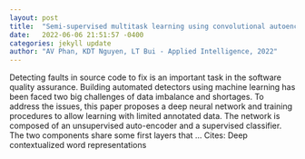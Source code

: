 ```yaml
---
layout: post
title:  "Semi-supervised multitask learning using convolutional autoencoder for faulty code detection with limited data"
date:   2022-06-06 21:51:57 -0400
categories: jekyll update
author: "AV Phan, KDT Nguyen, LT Bui - Applied Intelligence, 2022"
---
```

Detecting faults in source code to fix is an important task in the software quality assurance. Building automated detectors using machine learning has been faced two big challenges of data imbalance and shortages. To address the issues, this paper proposes a deep neural network and training procedures to allow learning with limited annotated data. The network is composed of an unsupervised auto-encoder and a supervised classifier. The two components share some first layers that …
Cites: ‪Deep contextualized word representations‬  